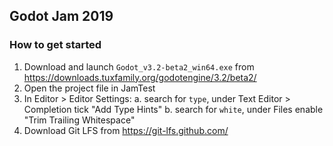 ## Godot Jam 2019

### How to get started
1. Download and launch `Godot_v3.2-beta2_win64.exe` from https://downloads.tuxfamily.org/godotengine/3.2/beta2/
2. Open the project file in JamTest
3. In Editor > Editor Settings:
	a. search for `type`, under Text Editor > Completion tick "Add Type Hints"
	b. search for `white`, under Files enable "Trim Trailing Whitespace"
4. Download Git LFS from https://git-lfs.github.com/
